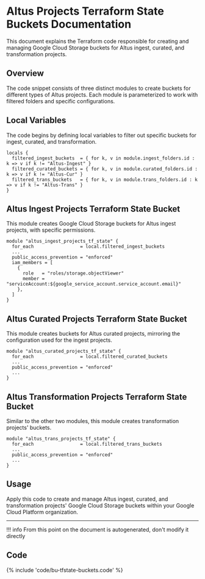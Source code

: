 # Altus Projects Terraform State Buckets Documentation

This document explains the Terraform code responsible for creating and managing Google Cloud Storage buckets for Altus ingest, curated, and transformation projects.

## Overview

The code snippet consists of three distinct modules to create buckets for different types of Altus projects. Each module is parameterized to work with filtered folders and specific configurations.

## Local Variables

The code begins by defining local variables to filter out specific buckets for ingest, curated, and transformation.

```hcl
locals {
  filtered_ingest_buckets  = { for k, v in module.ingest_folders.id : k => v if k != "Altus-Ingest" }
  filtered_curated_buckets = { for k, v in module.curated_folders.id : k => v if k != "Altus-Cur" }
  filtered_trans_buckets   = { for k, v in module.trans_folders.id : k => v if k != "Altus-Trans" }
}
```

## Altus Ingest Projects Terraform State Bucket

This module creates Google Cloud Storage buckets for Altus ingest projects, with specific permissions.

```hcl
module "altus_ingest_projects_tf_state" {
  for_each                 = local.filtered_ingest_buckets
  ...
  public_access_prevention = "enforced"
  iam_members = [
    {
      role   = "roles/storage.objectViewer"
      member = "serviceAccount:${google_service_account.service_account.email}"
    },
  ]
}
```

## Altus Curated Projects Terraform State Bucket

This module creates buckets for Altus curated projects, mirroring the configuration used for the ingest projects.

```hcl
module "altus_curated_projects_tf_state" {
  for_each                 = local.filtered_curated_buckets
  ...
  public_access_prevention = "enforced"
  ...
}
```

## Altus Transformation Projects Terraform State Bucket

Similar to the other two modules, this module creates transformation projects' buckets.

```hcl
module "altus_trans_projects_tf_state" {
  for_each                 = local.filtered_trans_buckets
  ...
  public_access_prevention = "enforced"
  ...
}
```

## Usage

Apply this code to create and manage Altus ingest, curated, and transformation projects' Google Cloud Storage buckets within your Google Cloud Platform organization.

---

!!! info
From this point on the document is autogenerated, don't modify it directly

## Code

{% include 'code/bu-tfstate-buckets.code' %}
